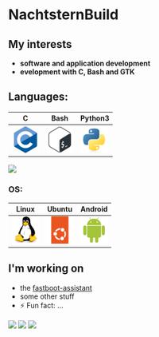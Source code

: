 # NachtsternBuild 
## My interests 
- **software and application development**
- **evelopment with C, Bash and GTK**
## Languages:
| C | Bash | Python3 |
|----------|----------|----------|
|  <img src="https://github.com/devicons/devicon/blob/master/icons/c/c-original.svg" title="C"  alt="C" width="55" height="55"/> |  <img src="https://github.com/devicons/devicon/blob/master/icons/bash/bash-plain.svg" title="Bash"  alt="Bash" width="55" height="55"/> |  <img src="https://github.com/devicons/devicon/blob/master/icons/python/python-original.svg" title="Python"  alt="Python" width="55" height="55"/>

<p align="left"><img align="center" src="https://github-readme-stats.vercel.app/api/top-langs?username=NachtsternBuild&hide_border=false&no-bg=true&no-frame=true&layout=compact&theme=neon"/> </p>

### OS:
| Linux | Ubuntu | Android |
|----------|----------|----------|
| <img src="https://github.com/devicons/devicon/blob/master/icons/linux/linux-original.svg" title="Linux" alt="Linux" width="55" height="55"/> | <img src="https://github.com/devicons/devicon/blob/master/icons/ubuntu/ubuntu-original.svg" title="Ubuntu" alt="Ubuntu" width="55" height="55"/> | <img src="https://github.com/devicons/devicon/blob/master/icons/android/android-original.svg" title="Android" alt="Android" width="55" height="55"/> |

## I'm working on
- the [fastboot-assistant](https://github.com/NachtsternBuild/fastboot-assistant)
- some other stuff
- ⚡ Fun fact: ...
<div align="left">
<img align="center" src="http://github-profile-summary-cards.vercel.app/api/cards/profile-details?username=NachtsternBuild&theme=2077" height="180em" />
<img align="center" src="http://github-profile-summary-cards.vercel.app/api/cards/stats?username=NachtsternBuild&theme=2077" height="180em" />
<!---<img align="center" src="http://github-profile-summary-cards.vercel.app/api/cards/most-commit-language?username=NachtsternBuild&theme=2077" height="180em" />
<img align="center" src="http://github-profile-summary-cards.vercel.app/api/cards/repos-per-language?username=NachtsternBuild&theme=2077" height="180em" />
--->
<img align="center" src="http://github-profile-summary-cards.vercel.app/api/cards/productive-time?username=NachtsternBuild&theme=2077" height="180em" />
</div>
